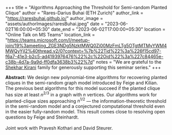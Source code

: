 +++
title = "Algorithms Approaching the Threshold for Semi-random Planted Clique"
author = "Rares-Darius Buhai (ETH Zurich)"
author_link = "https://raresbuhai.github.io/"
author_image = "assets/authorImages/raresBuhai.jpeg"
date = "2023-06-02T16:00:00+05:30"
date_end = "2023-06-02T17:00:00+05:30"
location = "Online Talk on MS Teams"
location_link = "https://teams.microsoft.com/l/meetup-join/19%3ameeting_ZGE3NDg5NzktMWQ0Zi00MzFmLTg5OTgtMTMyYWM4MWQyYjI2%40thread.v2/0?context=%7b%22Tid%22%3a%226f15cd97-f6a7-41e3-b2c5-ad4193976476%22%2c%22Oid%22%3a%227c84465e-c38b-4d7a-9a9d-ff0dfa3638b3%22%7d"
notes = "We are grateful to the <a href = "https://www.accel.com/people/shekhar-kirani" target= "_blank">Shekhar Kirani</a> family for generously supporting this seminar series."
+++

<b>Abstract:</b>
We design new polynomial-time algorithms for recovering planted cliques in the semi-random graph model introduced by 
Feige and Kilian. The previous best algorithms for this model succeed if the planted clique has size at least $n^{2/3}$ 
in a graph with $n$ vertices. Our algorithms work for planted-clique sizes approaching $n^{1/2}$ — the 
information-theoretic threshold in the semi-random model and a conjectured computational threshold even in the 
easier fully-random model. This result comes close to resolving open questions by Feige and Steinhardt.
<br><br>
Joint work with Pravesh Kothari and David Steurer.

